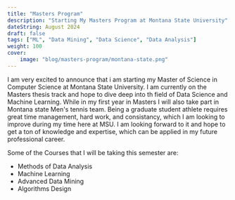 ```yaml
---
title: "Masters Program"
description: "Starting My Masters Program at Montana State University"
dateString: August 2024
draft: false
tags: ["ML", "Data Mining", "Data Science", "Data Analysis"]
weight: 100
cover:
    image: "blog/masters-program/montana-state.png"
---
```


I am very excited to announce that i am starting my Master of Science in Computer Science at Montana State University. I am currently on the Masters thesis track and hope to dive deep into th field of Data Science and Machine Learning. While in my first year in Masters I will also take part in Montana state Men's tennis team. Being a graduate student athlete requires great time management, hard work, and consistancy, which I am looking to improve during my time here at MSU. I am looking forward to it and hope to get a ton of knowledge and expertise, which can be applied in my future professional career.

Some of the Courses that I will be taking this semester are:
- Methods of Data Analysis
- Machine Learning
- Advanced Data Mining 
- Algorithms Design


